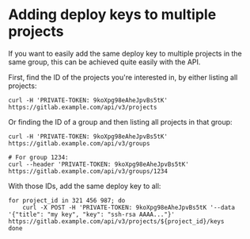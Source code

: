 # Adding deploy keys to multiple projects

If you want to easily add the same deploy key to multiple projects in the same
group, this can be achieved quite easily with the API.

First, find the ID of the projects you're interested in, by either listing all
projects:

```
curl -H 'PRIVATE-TOKEN: 9koXpg98eAheJpvBs5tK' https://gitlab.example.com/api/v3/projects
```

Or finding the ID of a group and then listing all projects in that group:

```
curl -H 'PRIVATE-TOKEN: 9koXpg98eAheJpvBs5tK' https://gitlab.example.com/api/v3/groups

# For group 1234:
curl --header 'PRIVATE-TOKEN: 9koXpg98eAheJpvBs5tK' https://gitlab.example.com/api/v3/groups/1234
```

With those IDs, add the same deploy key to all:

```
for project_id in 321 456 987; do
    curl -X POST -H 'PRIVATE-TOKEN: 9koXpg98eAheJpvBs5tK '--data '{"title": "my key", "key": "ssh-rsa AAAA..."}' https://gitlab.example.com/api/v3/projects/${project_id}/keys
done
```
